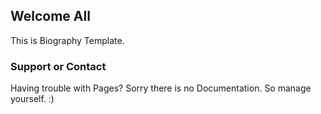 ## Welcome All

This is Biography Template.

### Support or Contact

Having trouble with Pages? Sorry there is no Documentation. So manage yourself. :)
